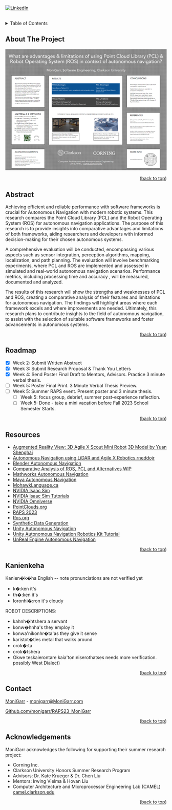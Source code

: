 <div id="top"></div>
<!--
*** Thanks for checking out the Best-README-Template. If you have a suggestion
*** that would make this better, please fork the repo and create a pull request
*** or simply open an issue with the tag "enhancement".
*** Don't forget to give the project a star!
*** Thanks again! Now go create something AMAZING! :D
-->



<!-- PROJECT SHIELDS -->
<!--
*** I'm using markdown "reference style" links for readability.
*** Reference links are enclosed in brackets [ ] instead of parentheses ( ).
*** See the bottom of this document for the declaration of the reference variables
*** for contributors-url, forks-url, etc. This is an optional, concise syntax you may use.
*** https://www.markdownguide.org/basic-syntax/#reference-style-links
-->
[![LinkedIn][linkedin-shield]][linkedin-url]



<!-- PROJECT LOGO -->
<br />

<!-- TABLE OF CONTENTS -->
<details>
  <summary>Table of Contents</summary>
  <ol>
    <li><a href="#about-the-project">About</a></li>
    <li><a href="#abstract">Abstract</a></li>
    <li><a href="#roadmap">Roadmap</a></li>
    <li><a href="#resources">Resources</a></li>
    <li><a href="#kanienkeha">Kanien�k�ha</a></li>
    <li><a href="#contact">Contact</a></li>
    <li><a href="#acknowledgments">Acknowledgments</a></li>
  </ol>
</details>



<!-- ABOUT THE PROJECT -->
## About The Project

[![What are the comparative advantages and limitations of using the point cloud library (PCL) and the Robot Operating System (ROS) in the context of Autonomous Navigation?][product-screenshot]](https://docs.google.com/presentation/d/1jdFIkRGwodM3gDKng64XyrKtpM39SbK5/edit?usp=sharing&ouid=116099391833816183949&rtpof=true&sd=true)

<p align="right">(<a href="#top">back to top</a>)</p>


## Abstract
Achieving efficient and reliable performance with software frameworks is crucial for Autonomous Navigation with modern robotic systems. This research compares the Point Cloud Library (PCL) and the Robot Operating System (ROS) for autonomous navigation applications. The purpose of this research is to provide insights into comparative advantages and limitations of both frameworks, aiding researchers and developers with informed decision-making for their chosen autonomous systems.

A comprehensive evaluation will be conducted, encompassing various aspects such as sensor integration, perception algorithms, mapping, localization, and path planning. The evaluation will involve benchmarking experiments, where PCL and ROS are implemented and assessed in simulated and real-world autonomous navigation scenarios. Performance metrics, including processing time and accuracy , will be measured, documented and analyzed.

The results of this research will show the strengths and weaknesses of PCL and ROS, creating a comparative analysis of their features and limitations for autonomous navigation. The findings will highlight areas where each framework excels and where improvements are needed. Ultimately, this research plans to contribute insights to the field of autonomous navigation, to assist with the selection of suitable software frameworks and foster advancements in autonomous systems.

<p align="right">(<a href="#top">back to top</a>)</p>


<!-- ROADMAP -->
## Roadmap

- [x] Week 2: Submit Written Abstract
- [x] Week 3: Submit Research Proposal & Thank You Letters
- [x] Week 4: Send Poster Final Draft to Mentors, Advisors. Practice 3 minute verbal thesis.
- [ ] Week 5: Poster Final Print. 3 Minute Verbal Thesis Preview.
- [ ] Week 5: Summer RAPS event. Present poster and 3 minute thesis.
    - [ ] Week 5: focus group, debrief, summer post-experience reflection.
    - [ ] Week 5: Done - take a mini vacation before Fall 2023 School Semester Starts.

<p align="right">(<a href="#top">back to top</a>)</p>

<!-- RESOURCES -->
## Resources

* [Augmented Reality View: 3D Agile X Scout Mini Robot](https://adobeaero.app.link/f4YSe6WpiBb) [3D Model by Yuan Shenghai](https://grabcad.com/library/agilex-robotics-scout-mini-robot-1)
* [Autonomous Navigation using LiDAR and Agile X Robotics rneddojr](https://github.com/rneddojr/Autonomous-Navigation-using-LiDAR-and-Agile-X-Robotics)
* [Blender Autonomous Navigation]()
* [Comparative Analysis of ROS, PCL and Alternatives WIP](https://docs.google.com/spreadsheets/d/1fzyKzqSBKZZ2eaqhuFIce23chXcqQjamW7P-skc1OKw/edit?usp=sharing)
* [Mathworks Autonomous Navigation](https://www.mathworks.com/videos/series/autonomous-navigation.html)
* [Maya Autonomous Navigation]()
* [MohawkLanguage.ca](https://www.MohawkLanguage.ca/)
* [NVIDIA Isaac Sim](https://developer.nvidia.com/isaac-sim)
* [NVIDIA Isaac Sim Tutorials](https://docs.omniverse.nvidia.com/isaacsim/latest/tutorial_ros2_navigation.html)
* [NVIDIA Omniverse](https://docs.omniverse.nvidia.com/install-guide/latest/index.html)
* [PointClouds.org](https://pointclouds.org/)
* [RAPS 2023](https://sites.clarkson.edu/raps/2023/summer/what-are-the-comparative-advantages-and-limitations-of-using-the-point-cloud-library-pcl-and-the-robot-operating-system-ros-in-the-context-of-autonomous-navigation/)
* [Ros.org](https://ros.org/)
* [Synthetic Data Generation](https://developer.nvidia.com/blog/developing-and-deploying-ai-powered-robots-with-nvidia-isaac-sim-and-nvidia-tao/)
* [Unity Autonomous Navigation](https://resources.unity.com/automotive-transportation-manufacturing-content/unity-robotics-slam)
* [Unity Autonomous Navigation Robotics Kit Tutorial](https://dev.epicgames.com/community/learning/courses/ynd/unreal-engine-let-s-train-virtual-robots/GewJ/get-started-creating-robots-in-unreal-engine)
* [UnReal Engine Autonomous Navigation](https://www.unrealengine.com/en-US/search?keyword=autonomous%20navigation)

<p align="right">(<a href="#top">back to top</a>)</p>

<!-- KANIENKEHA -->
## Kanienkeha
Kanien�k�ha  <English Phonetic>  English
-- note pronunciations are not verified yet 

* k�:ken <ghee guh>  it's
* th�:ken  <tee guh>  it's
* Ioronhi�:ron  <doh rloo hyoh rloo>  it's cloudy

ROBOT DESCRIPTIONS:
* kahnh�htshera <gah not zeh la> a servant
* konw�hnha's  <goon wah nah ah s> they employ it 
* konwa'nikonhr�ta'as <goon wah knee gooh rlah dah ah s> they give it sense 
* karistot�ties <gah rlee stoh dah dyehs> metal that walks around 
* orok�:ta <oh rloh go dah>
* orok�tshera  <oh rloh goat zeh la>
* Okwe teskaierontare kaia'ton:niserothatses <oh gwe dehs guy eh rlooh n dah leh gah yah doohn knee zeh rloh dah t zehs> needs more verification. possibly West Dialect)

<p align="right">(<a href="#top">back to top</a>)</p>

<!-- CONTACT -->
## Contact

[MoniGarr](https://www.MoniGarr.com) - monigarr@MoniGarr.com

[Github.com/monigarr/RAPS23_MoniGarr](https://github.com/monigarr/RAPS23_MoniGarr)

<p align="right">(<a href="#top">back to top</a>)</p>

## Acknowledgements
MoniGarr acknowledges the following for supporting their summer research project:

* Corning Inc.
* Clarkson University Honors Summer Research Program
* Advisors: Dr. Kate Krueger & Dr. Chen Liu 
* Mentors: Irwing Vielma & Hovan Liu
* Computer Architecture and Microprocessor Engineering Lab (CAMEL)  [camel.clarkson.edu](https://camel.clarkson.edu)

<p align="right">(<a href="#top">back to top</a>)</p>

<!-- MARKDOWN LINKS & IMAGES -->
<!-- https://www.markdownguide.org/basic-syntax/#reference-style-links -->
[linkedin-shield]: https://img.shields.io/badge/-LinkedIn-black.svg?style=for-the-badge&logo=linkedin&colorB=555
[linkedin-url]: https://linkedin.com/in/monigarr 
[product-screenshot]: images/screenshot.png
